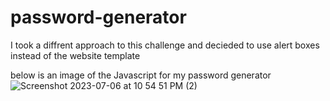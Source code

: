 # password-generator

I took a diffrent approach to this challenge and decieded to use alert boxes instead of the website template


below is an image of the Javascript for my password generator
![Screenshot 2023-07-06 at 10 54 51 PM (2)](https://github.com/NotADullJack/password-generator/assets/135572463/798f10f6-e39d-47d1-9304-917d18c7fb69)
